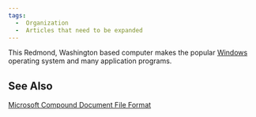 ```yaml
---
tags:
  -  Organization
  -  Articles that need to be expanded
---
```

This Redmond, Washington based computer makes the popular
[Windows](windows.md) operating system and many application
programs.

## See Also

[Microsoft Compound Document File
Format](media:compdocfileformat.pdf.md)

